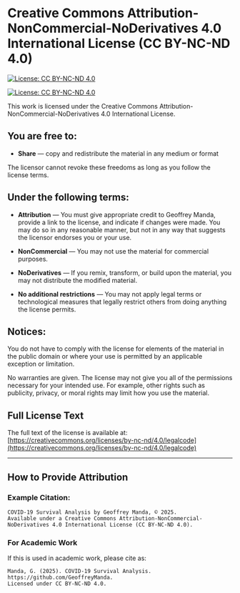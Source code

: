 # Creative Commons Attribution-NonCommercial-NoDerivatives 4.0 International License (CC BY-NC-ND 4.0)

[![License: CC BY-NC-ND 4.0](https://licensebuttons.net/l/by-nc-nd/4.0/80x15.png)](https://creativecommons.org/licenses/by-nc-nd/4.0/)

[![License: CC BY-NC-ND 4.0](https://img.shields.io/badge/License-CC%20BY--NC--ND%204.0-lightgrey.svg)](https://creativecommons.org/licenses/by-nc-nd/4.0/)

This work is licensed under the Creative Commons Attribution-NonCommercial-NoDerivatives 4.0 International License.

## You are free to:

- **Share** — copy and redistribute the material in any medium or format

The licensor cannot revoke these freedoms as long as you follow the license terms.

## Under the following terms:

- **Attribution** — You must give appropriate credit to Geoffrey Manda, provide a link to the license, and indicate if changes were made. You may do so in any reasonable manner, but not in any way that suggests the licensor endorses you or your use.

- **NonCommercial** — You may not use the material for commercial purposes.

- **NoDerivatives** — If you remix, transform, or build upon the material, you may not distribute the modified material.

- **No additional restrictions** — You may not apply legal terms or technological measures that legally restrict others from doing anything the license permits.

## Notices:

You do not have to comply with the license for elements of the material in the public domain or where your use is permitted by an applicable exception or limitation.

No warranties are given. The license may not give you all of the permissions necessary for your intended use. For example, other rights such as publicity, privacy, or moral rights may limit how you use the material.

## Full License Text

The full text of the license is available at:
[https://creativecommons.org/licenses/by-nc-nd/4.0/legalcode](https://creativecommons.org/licenses/by-nc-nd/4.0/legalcode)

---

## How to Provide Attribution

### Example Citation:

```
COVID-19 Survival Analysis by Geoffrey Manda, © 2025. 
Available under a Creative Commons Attribution-NonCommercial-NoDerivatives 4.0 International License (CC BY-NC-ND 4.0).
```

### For Academic Work

If this is used in academic work, please cite as:

```
Manda, G. (2025). COVID-19 Survival Analysis. 
https://github.com/GeoffreyManda. 
Licensed under CC BY-NC-ND 4.0.
```
